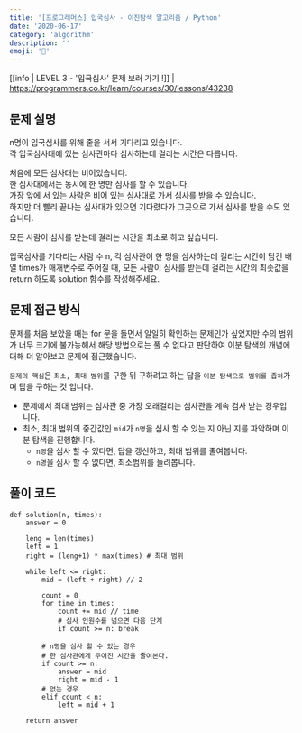 ```yaml
---
title: '[프로그래머스] 입국심사 - 이진탐색 알고리즘 / Python'
date: '2020-06-17'
category: 'algorithm'
description: ''
emoji: '🔏'
---
```


[[info | LEVEL 3 - '입국심사' 문제 보러 가기 !]]
| https://programmers.co.kr/learn/courses/30/lessons/43238

## 문제 설명

n명이 입국심사를 위해 줄을 서서 기다리고 있습니다.  
각 입국심사대에 있는 심사관마다 심사하는데 걸리는 시간은 다릅니다.

처음에 모든 심사대는 비어있습니다.  
한 심사대에서는 동시에 한 명만 심사를 할 수 있습니다.  
가장 앞에 서 있는 사람은 비어 있는 심사대로 가서 심사를 받을 수 있습니다.  
하지만 더 빨리 끝나는 심사대가 있으면 기다렸다가 그곳으로 가서 심사를 받을 수도 있습니다.

모든 사람이 심사를 받는데 걸리는 시간을 최소로 하고 싶습니다.

입국심사를 기다리는 사람 수 n, 각 심사관이 한 명을 심사하는데 걸리는 시간이 담긴 배열 times가 매개변수로 주어질 때, 모든 사람이 심사를 받는데 걸리는 시간의 최솟값을 return 하도록 solution 함수를 작성해주세요.

## 문제 접근 방식

문제를 처음 보았을 때는 for 문을 돌면서 일일히 확인하는 문제인가 싶었지만 수의 범위가 너무 크기에 불가능해서 해당 방법으로는 풀 수 없다고 판단하여 이분 탐색의 개념에 대해 더 알아보고 문제에 접근했습니다.

`문제의 핵심`은 `최소, 최대 범위`를 구한 뒤 구하려고 하는 답을 `이분 탐색으로 범위를 좁혀`가며 답을 구하는 것 입니다.

- 문제에서 최대 범위는 심사관 중 가장 오래걸리는 심사관을 계속 검사 받는 경우입니다.
- 최소, 최대 범위의 중간값인 `mid`가 `n명`을 심사 할 수 있는 지 아닌 지를 파악하며 이분 탐색을 진행합니다.
  - `n명`을 심사 할 수 있다면, 답을 갱신하고, 최대 범위를 줄여봅니다.
  - `n명`을 심사 할 수 없다면, 최소범위를 늘려봅니다.

## 풀이 코드

```python:title=Python
def solution(n, times):
    answer = 0

    leng = len(times)
    left = 1
    right = (leng+1) * max(times) # 최대 범위

    while left <= right:
        mid = (left + right) // 2

        count = 0
        for time in times:
            count += mid // time
            # 심사 인원수를 넘으면 다음 단계
            if count >= n: break

        # n명을 심사 할 수 있는 경우
        # 한 심사관에게 주어진 시간을 줄여본다.
        if count >= n:
            answer = mid
            right = mid - 1
        # 없는 경우
        elif count < n:
            left = mid + 1

    return answer
```
